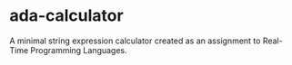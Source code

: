 # ada-calculator
A minimal string expression calculator created as an assignment to Real-Time Programming Languages.
